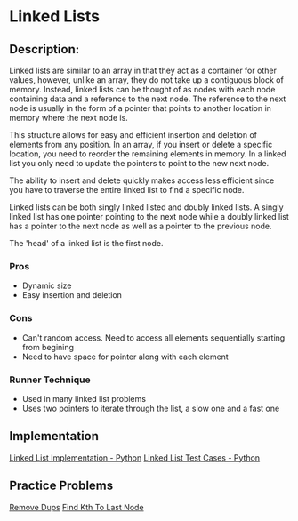 # Linked Lists
## Description:
Linked lists are similar to an array in that they act as a container for other values, however, unlike an array, they do not take up a contiguous block of memory. Instead, linked lists can be thought of as nodes with each node containing data and a reference to the next node. The reference to the next node is usually in the form of a pointer that points to another location in memory where the next node is.

This structure allows for easy and efficient insertion and deletion of elements from any position. In an array, if you insert or delete a specific location, you need to reorder the remaining elements in memory. In a linked list you only need to update the pointers to point to the new next node.

The ability to insert and delete quickly makes access less efficient since you have to traverse the entire linked list to find a specific node.

Linked lists can be both singly linked listed and doubly linked lists. A singly linked list has one pointer pointing to the next node while a doubly linked list has a pointer to the next node as well as a pointer to the previous node.

The 'head' of a linked list is the first node.


### Pros
- Dynamic size
- Easy insertion and deletion
### Cons
- Can't random access. Need to access all elements sequentially starting from begining
- Need to have space for pointer along with each element

### Runner Technique
- Used in many linked list problems
- Uses two pointers to iterate through the list, a slow one and a fast one

## Implementation
[Linked List Implementation - Python](./linked_list.py)
[Linked List Test Cases - Python](./linked_list_test.py)


## Practice Problems
[Remove Dups](../../practice_problems/linked_lists/practice_problems.md#remove-dups)
[Find Kth To Last Node](../../practice_problems/linked_lists/practice_problems.md#find-kth-to-last)
